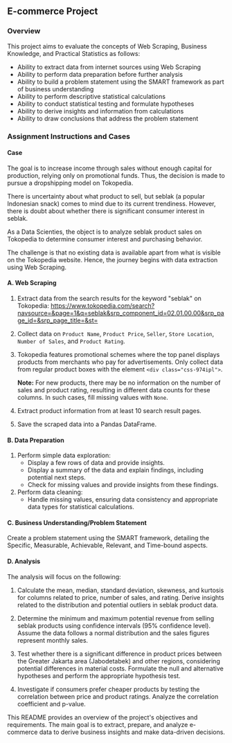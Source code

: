 ## E-commerce Project

### Overview

This project aims to evaluate the concepts of Web Scraping, Business Knowledge, and Practical Statistics as follows:

- Ability to extract data from internet sources using Web Scraping
- Ability to perform data preparation before further analysis
- Ability to build a problem statement using the SMART framework as part of business understanding
- Ability to perform descriptive statistical calculations
- Ability to conduct statistical testing and formulate hypotheses
- Ability to derive insights and information from calculations
- Ability to draw conclusions that address the problem statement

### Assignment Instructions and Cases

#### Case
The goal is to increase income through sales without enough capital for production, relying only on promotional funds. Thus, the decision is made to pursue a dropshipping model on Tokopedia.

There is uncertainty about what product to sell, but seblak (a popular Indonesian snack) comes to mind due to its current trendiness. However, there is doubt about whether there is significant consumer interest in seblak.

As a Data Scienties, the object is to analyze seblak product sales on Tokopedia to determine consumer interest and purchasing behavior.

The challenge is that no existing data is available apart from what is visible on the Tokopedia website. Hence, the journey begins with data extraction using Web Scraping.

#### A. Web Scraping
1. Extract data from the search results for the keyword "seblak" on Tokopedia:
   https://www.tokopedia.com/search?navsource=&page=1&q=seblak&srp_component_id=02.01.00.00&srp_page_id=&srp_page_title=&st=
2. Collect data on `Product Name`, `Product Price`, `Seller`, `Store Location`, `Number of Sales`, and `Product Rating`.
3. Tokopedia features promotional schemes where the top panel displays products from merchants who pay for advertisements. Only collect data from regular product boxes with the element `<div class="css-974ipl">`.

   **Note:** For new products, there may be no information on the number of sales and product rating, resulting in different data counts for these columns. In such cases, fill missing values with `None`.

4. Extract product information from at least 10 search result pages.

5. Save the scraped data into a Pandas DataFrame.

#### B. Data Preparation
1. Perform simple data exploration:
   - Display a few rows of data and provide insights.
   - Display a summary of the data and explain findings, including potential next steps.
   - Check for missing values and provide insights from these findings.
2. Perform data cleaning:
   - Handle missing values, ensuring data consistency and appropriate data types for statistical calculations.

#### C. Business Understanding/Problem Statement
Create a problem statement using the SMART framework, detailing the Specific, Measurable, Achievable, Relevant, and Time-bound aspects.

#### D. Analysis
The analysis will focus on the following:

1. Calculate the mean, median, standard deviation, skewness, and kurtosis for columns related to price, number of sales, and rating. Derive insights related to the distribution and potential outliers in seblak product data.

2. Determine the minimum and maximum potential revenue from selling seblak products using confidence intervals (95% confidence level). Assume the data follows a normal distribution and the sales figures represent monthly sales.

3. Test whether there is a significant difference in product prices between the Greater Jakarta area (Jabodetabek) and other regions, considering potential differences in material costs. Formulate the null and alternative hypotheses and perform the appropriate hypothesis test.

4. Investigate if consumers prefer cheaper products by testing the correlation between price and product ratings. Analyze the correlation coefficient and p-value.

This README provides an overview of the project's objectives and requirements. The main goal is to extract, prepare, and analyze e-commerce data to derive business insights and make data-driven decisions.
